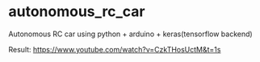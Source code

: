 # autonomous_rc_car
Autonomous RC car using python + arduino + keras(tensorflow backend)

Result:
https://www.youtube.com/watch?v=CzkTHosUctM&t=1s
